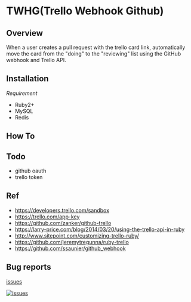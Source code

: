 # TWHG(Trello Webhook Github)

## Overview

When a user creates a pull request with the trello card link, automatically move the card from the "doing" to the "reviewing" list using the GitHub webhook and Trello API.

## Installation

*Requirement*

* Ruby2+
* MySQL
* Redis

## How To


## Todo
* github oauth
* trello token

## Ref
* https://developers.trello.com/sandbox
* https://trello.com/app-key
* https://github.com/zanker/github-trello
* https://larry-price.com/blog/2014/03/20/using-the-trello-api-in-ruby
* http://www.sitepoint.com/customizing-trello-ruby/
* https://github.com/jeremytregunna/ruby-trello
* https://github.com/ssaunier/github_webhook


## Bug reports

[issues](https://github.com/cgg5207/twhg/issues)

[![issues](http://i.imgur.com/K8vsw.gif)](https://github.com/cgg5207/twhg/issues)

